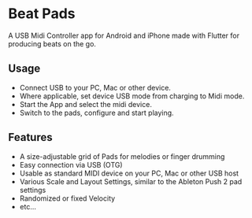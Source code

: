 # Beat Pads

A USB Midi Controller app for Android and iPhone made with Flutter for producing beats on the go.

## Usage

- Connect USB to your PC, Mac or other device.
- Where applicable, set device USB mode from charging to Midi mode.
- Start the App and select the midi device.
- Switch to the pads, configure and start playing.

## Features

- A size-adjustable grid of Pads for melodies or finger drumming
- Easy connection via USB (OTG)
- Usable as standard MIDI device on your PC, Mac or other USB host
- Various Scale and Layout Settings, similar to the Ableton Push 2 pad settings
- Randomized or fixed Velocity
- etc...
